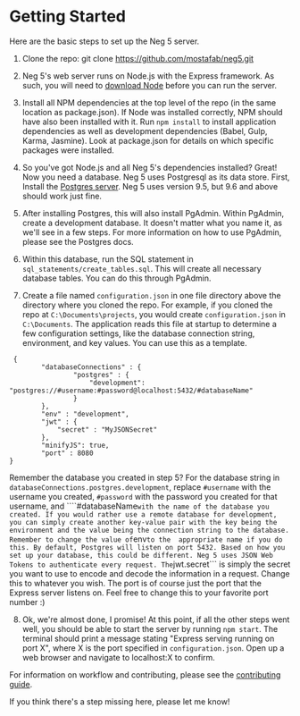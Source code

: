 # Getting Started
Here are the basic steps to set up the Neg 5 server.

1. Clone the repo:
        git clone https://github.com/mostafab/neg5.git
        
2. Neg 5's web server runs on Node.js with the Express framework. As such, you
will need to [download Node](https://nodejs.org/en/) before you can run the
server.

3. Install all NPM dependencies at the top level of the repo 
(in the same location as package.json). If Node was installed correctly, NPM should have also
been installed with it. Run ```npm install``` to install application
dependencies as well as development dependencies (Babel, Gulp, Karma, Jasmine).
Look at package.json for details on which specific packages were installed.
        
4. So you've got Node.js and all Neg 5's dependencies installed? Great!
Now you need a database. Neg 5 uses Postgresql as its data store. First, Install the [Postgres server](https://www.postgresql.org/). 
Neg 5 uses version 9.5, but 9.6 and above should work just fine.

5. After installing Postgres, this will also install PgAdmin. Within PgAdmin,
create a development database. It doesn't matter what you name it, as we'll see
in a few steps. For more information on how to use PgAdmin, please see the
Postgres docs.

6. Within this database, run the SQL statement in ```sql_statements/create_tables.sql```.
This will create all necessary database tables. You can do this through PgAdmin.

7. Create a file named ```configuration.json``` in one file directory above the
directory where you cloned the repo. For example, if you cloned the repo at
```C:\Documents\projects```, you would create ```configuration.json```
in ```C:\Documents```. The application reads this file at startup to determine a few
configuration settings, like the database connection string, environment, and key 
values. You can use this as a template. 

```
 {
        "databaseConnections" : {
                "postgres" : {
                    "development": "postgres://#username:#password@localhost:5432/#databaseName"
                }
        },
        "env" : "development",
        "jwt" : {
            "secret" : "MyJSONSecret"
        },
        "minifyJS": true,
        "port" : 8080
}
```

Remember the database you created in step 5? For the database string in 
```databaseConnections.postgres.development```, replace ```#username``` with the username you
created, ```#password``` with the password you created for that username, and ````#databaseName```
with the name of the database you created. If you would rather use a remote database for development,
you can simply create another key-value pair with the key being the environment and the value being
the connection string to the database. Remember to change the value of ```env``` to the 
appropriate name if you do this. By default, Postgres will listen on port 5432. Based on
how you set up your database, this could be different.
Neg 5 uses JSON Web Tokens to authenticate every request. The ```jwt.secret``` 
is simply the secret you want to use to encode and decode the information in a request. Change
this to whatever you wish.
The port is of course just the port that the Express server listens on. Feel free to change this
to your favorite port number :)

8. Ok, we're almost done, I promise! At this point, if all the other steps went well, you should be
able to start the server by running ```npm start```.
The terminal should print a message stating "Express serving running on port X", where X is the port
specified in ```configuration.json```. Open up a web browser and navigate to localhost:X to confirm.

For information on workflow and contributing, please see the [contributing guide](CONTRIBUTING.md).

If you think there's a step missing here, please let me know! 
